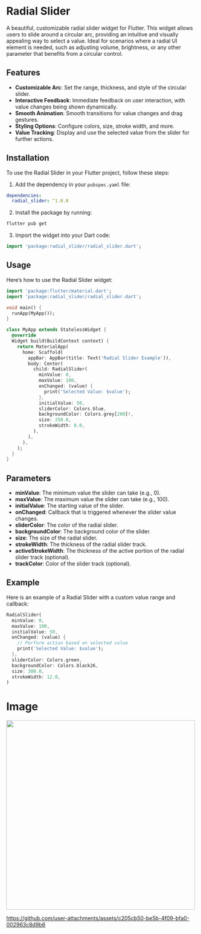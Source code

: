 
# Radial Slider 

A beautiful, customizable radial slider widget for Flutter. This widget allows users to slide around a circular arc, providing an intuitive and visually appealing way to select a value. Ideal for scenarios where a radial UI element is needed, such as adjusting volume, brightness, or any other parameter that benefits from a circular control.

## Features

- **Customizable Arc**: Set the range, thickness, and style of the circular slider.
- **Interactive Feedback**: Immediate feedback on user interaction, with value changes being shown dynamically.
- **Smooth Animation**: Smooth transitions for value changes and drag gestures.
- **Styling Options**: Configure colors, size, stroke width, and more.
- **Value Tracking**: Display and use the selected value from the slider for further actions.

## Installation

To use the Radial Slider in your Flutter project, follow these steps:

1. Add the dependency in your `pubspec.yaml` file:

```yaml
dependencies:
  radial_slider: ^1.0.0
```

2. Install the package by running:

```bash
flutter pub get
```

3. Import the widget into your Dart code:

```dart
import 'package:radial_slider/radial_slider.dart';
```

## Usage

Here’s how to use the Radial Slider widget:

```dart
import 'package:flutter/material.dart';
import 'package:radial_slider/radial_slider.dart';

void main() {
  runApp(MyApp());
}

class MyApp extends StatelessWidget {
  @override
  Widget build(BuildContext context) {
    return MaterialApp(
      home: Scaffold(
        appBar: AppBar(title: Text('Radial Slider Example')),
        body: Center(
          child: RadialSlider(
            minValue: 0,
            maxValue: 100,
            onChanged: (value) {
              print('Selected Value: $value');
            },
            initialValue: 50,
            sliderColor: Colors.blue,
            backgroundColor: Colors.grey[200]!,
            size: 250.0,
            strokeWidth: 8.0,
          ),
        ),
      ),
    );
  }
}
```

## Parameters

- **minValue**: The minimum value the slider can take (e.g., 0).
- **maxValue**: The maximum value the slider can take (e.g., 100).
- **initialValue**: The starting value of the slider.
- **onChanged**: Callback that is triggered whenever the slider value changes.
- **sliderColor**: The color of the radial slider.
- **backgroundColor**: The background color of the slider.
- **size**: The size of the radial slider.
- **strokeWidth**: The thickness of the radial slider track.
- **activeStrokeWidth**: The thickness of the active portion of the radial slider track (optional).
- **trackColor**: Color of the slider track (optional).

## Example

Here is an example of a Radial Slider with a custom value range and callback:

```dart
RadialSlider(
  minValue: 0,
  maxValue: 100,
  initialValue: 50,
  onChanged: (value) {
    // Perform action based on selected value
    print('Selected Value: $value');
  },
  sliderColor: Colors.green,
  backgroundColor: Colors.black26,
  size: 300.0,
  strokeWidth: 12.0,
)
```





# Image
<div>
  <img src="https://github.com/user-attachments/assets/8bfe462e-c55e-4c03-9d3d-1f5b03e8ef5c"height=500px>
</div>


https://github.com/user-attachments/assets/c205cb50-be5b-4f09-bfa0-002963c8d9b6


